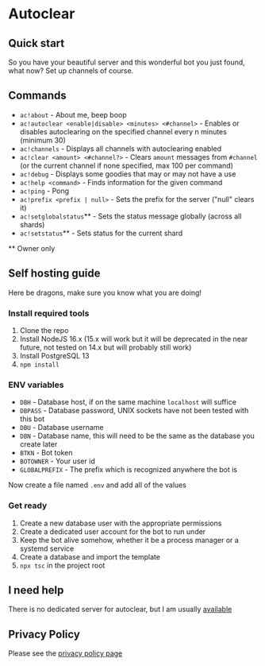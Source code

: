 # Autoclear

## Quick start

So you have your beautiful server and this wonderful bot you just found, what now? Set up channels of course.

## Commands
- `ac!about` - About me, beep boop
- `ac!autoclear <enable|disable> <minutes> <#channel>` - Enables or disables autoclearing on the specified channel every n minutes (minimum 30)
- `ac!channels` - Displays all channels with autoclearing enabled
- `ac!clear <amount> <#channel?>` - Clears `amount` messages from `#channel` (or the current channel if none specified, max 100 per command)
- `ac!debug` - Displays some goodies that may or may not have a use
- `ac!help <command>` - Finds information for the given command
- `ac!ping` - Pong
- `ac!prefix <prefix | null>` - Sets the prefix for the server ("null" clears it)
- `ac!setglobalstatus`** - Sets the status message globally (across all shards)
- `ac!setstatus`** - Sets status for the current shard

** Owner only

## Self hosting guide
Here be dragons, make sure you know what you are doing!

### Install required tools
1. Clone the repo
2. Install NodeJS 16.x (15.x will work but it will be deprecated in the near future, not tested on 14.x but will probably still work)
3. Install PostgreSQL 13
4. `npm install`

### ENV variables
- `DBH` - Database host, if on the same machine `localhost` will suffice
- `DBPASS` - Database password, UNIX sockets have not been tested with this bot
- `DBU` - Database username
- `DBN` - Database name, this will need to be the same as the database you create later
- `BTKN` - Bot token
- `BOTOWNER` - Your user id
- `GLOBALPREFIX` - The prefix which is recognized anywhere the bot is

Now create a file named `.env` and add all of the values

### Get ready
1. Create a new database user with the appropriate permissions
2. Create a dedicated user account for the bot to run under
3. Keep the bot alive somehow, whether it be a process manager or a systemd service
4. Create a database and import the template
5. `npx tsc` in the project root

## I need help
There is no dedicated server for autoclear, but I am usually [available](https://discord.com/invite/cYakVbr)

## Privacy Policy
Please see the [privacy policy page](https://autoclear.wolftallemo.com/privacy)
